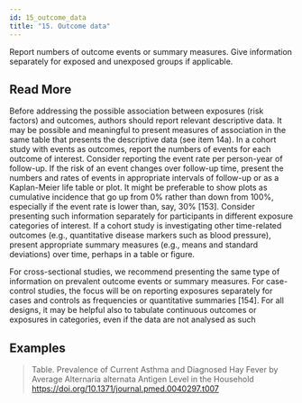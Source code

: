 ```yaml
---
id: 15_outcome_data
title: "15. Outcome data"
---
```

Report numbers of outcome events or summary measures. Give information separately for exposed and unexposed groups if applicable.



## Read More

Before addressing the possible association between exposures (risk factors) and outcomes, authors should report relevant descriptive data. It may be possible and meaningful to present measures of association in the same table that presents the descriptive data (see item 14a). In a cohort study with events as outcomes, report the numbers of events for each outcome of interest. Consider reporting the event rate per person-year of follow-up. If the risk of an event changes over follow-up time, present the numbers and rates of events in appropriate intervals of follow-up or as a Kaplan-Meier life table or plot. It might be preferable to show plots as cumulative incidence that go up from 0% rather than down from 100%, especially if the event rate is lower than, say, 30% [153]. Consider presenting such information separately for participants in different exposure categories of interest. If a cohort study is investigating other time-related outcomes (e.g., quantitative disease markers such as blood pressure), present appropriate summary measures (e.g., means and standard deviations) over time, perhaps in a table or figure.

For cross-sectional studies, we recommend presenting the same type of information on prevalent outcome events or summary measures. For case-control studies, the focus will be on reporting exposures separately for cases and controls as frequencies or quantitative summaries [154]. For all designs, it may be helpful also to tabulate continuous outcomes or exposures in categories, even if the data are not analysed as such

## Examples

> Table. Prevalence of Current Asthma and Diagnosed Hay Fever by Average Alternaria alternata Antigen Level in the Household https://doi.org/10.1371/journal.pmed.0040297.t007
